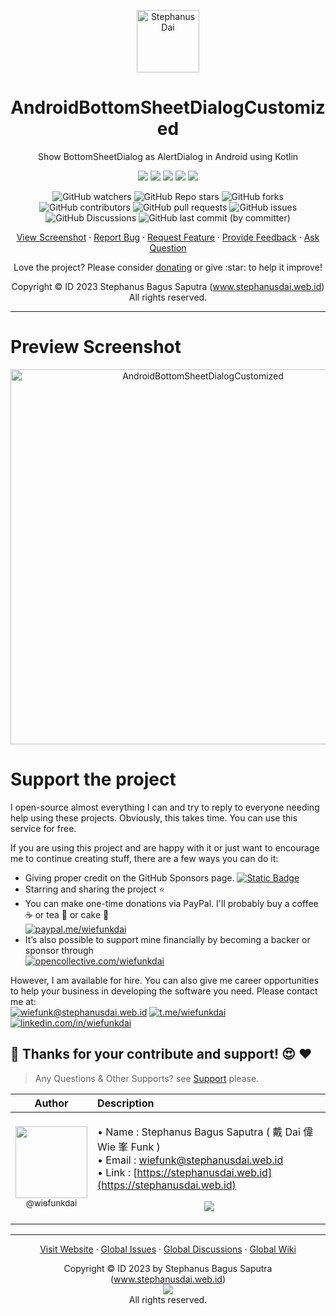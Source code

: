 <p align="center">
  <img height="100px" src="https://i.imgur.com/QTGG2PP.png" align="center" alt="Stephanus Dai"/>
  <h1 align="center">AndroidBottomSheetDialogCustomized</h1>
  <p align="center">Show BottomSheetDialog as AlertDialog in Android using Kotlin</p>
</p>
<p align="center">
  <img src="https://img.shields.io/badge/%20Lang%20-%20Kotlin%20-gray.svg?colorA=2C5364&colorB=0F2027&style=flat&logo=kotlin&logoColor=white"/>
  <img src="https://img.shields.io/badge/%20IDE%20-%20Android%20Studio%20-gray.svg?colorA=2C5364&colorB=0F2027&style=flat&logo=androidstudio&logoColor=white"/>
  <img src="https://img.shields.io/badge/%20SDK%20-%2033%20-gray.svg?colorA=2C5364&colorB=0F2027&style=flat&logo=android&logoColor=white"/>
  <img src="https://img.shields.io/badge/%20Grandle%20-%208.0%20-gray.svg?colorA=2C5364&colorB=0F2027&style=flat&logo=gradle&logoColor=white"/>
  <img src="https://img.shields.io/badge/%20Java%20-%201.8%20-gray.svg?colorA=2C5364&colorB=0F2027&style=flat&logo=coffeescript&logoColor=white"/>
</p>
<p align="center">
  <img alt="GitHub watchers" src="https://img.shields.io/github/watchers/wiefunkdai/AndroidBottomSheetDialogCustomized">
  <img alt="GitHub Repo stars" src="https://img.shields.io/github/stars/wiefunkdai/AndroidBottomSheetDialogCustomized">
  <img alt="GitHub forks" src="https://img.shields.io/github/forks/wiefunkdai/AndroidBottomSheetDialogCustomized">
  <img alt="GitHub contributors" src="https://img.shields.io/github/contributors/wiefunkdai/AndroidBottomSheetDialogCustomized">
  <img alt="GitHub pull requests" src="https://img.shields.io/github/issues-pr/wiefunkdai/AndroidBottomSheetDialogCustomized">
  <img alt="GitHub issues" src="https://img.shields.io/github/issues/wiefunkdai/wiefunkdai">
  <img alt="GitHub Discussions" src="https://img.shields.io/github/discussions/wiefunkdai/AndroidBottomSheetDialogCustomized">
  <img alt="GitHub last commit (by committer)" src="https://img.shields.io/github/last-commit/wiefunkdai/AndroidBottomSheetDialogCustomized">
</p>
<p align="center">
    <a href="#preview-screenshot">View Screenshot</a>
    ·
    <a href="https://github.com/wiefunkdai/AndroidBottomSheetDialogCustomized/issues/new?assignees=&labels=bug&projects=&template=bug_report.yml">Report Bug</a>
    ·
    <a href="https://github.com/wiefunkdai/AndroidBottomSheetDialogCustomized/issues/new?assignees=&labels=enhancement&projects=&template=feature_request.yml">Request Feature</a>
    ·
    <a href="https://github.com/wiefunkdai/AndroidBottomSheetDialogCustomized/discussions/new?category=ideas&title=Suggest%20for%20AndroidBottomSheetDialogCustomized">Provide Feedback</a>
    ·
    <a href="https://github.com/wiefunkdai/AndroidBottomSheetDialogCustomized/discussions/new?category=q-a&title=Ask%20Question%20for%20AndroidBottomSheetDialogCustomized">Ask Question</a>
</p>

<p align="center">Love the project? Please consider <a href="https://opencollective.com/wiefunkdai">donating</a> or give :star: to help it improve!</p>
<p align="center">Copyright &copy; ID 2023 Stephanus Bagus Saputra &#40;<a href="https://www.stephanusdai.web.id">www.stephanusdai.web.id</a>&#41;<br>All rights reserved.</p>

***

# Preview Screenshot

<p align="center">
<img width="600px" align="center" src="https://i.imgur.com/fkOJlPo.png" alt="AndroidBottomSheetDialogCustomized"/>
</p>

# Support the project

I open-source almost everything I can and try to reply to everyone needing help using these projects. Obviously, this takes time. You can use this service for free.

If you are using this project and are happy with it or just want to encourage me to continue creating stuff, there are a few ways you can do it:

- Giving proper credit on the GitHub Sponsors page. [![Static Badge](https://img.shields.io/badge/%20Sponsor%20-gray.svg?colorA=EAEAEA&colorB=EAEAEA&style=fat&logo=githubsponsors&logoColor=EA4AAA)](https://github.com/sponsors/wiefunkdai)
- Starring and sharing the project :star:
- You can make one-time donations via PayPal. I'll probably buy a coffee :coffee: or tea :tea: or cake :cake: <br>
  [![paypal.me/wiefunkdai](https://img.shields.io/badge/%20Donate%20Now%20-gray.svg?colorA=2C5364&colorB=0F2027&style=for-the-badge&logo=paypal&logoColor=white)](https://www.paypal.me/wiefunkdai)
- It’s also possible to support mine financially by becoming a backer or sponsor through<br>
  [![opencollective.com/wiefunkdai](https://img.shields.io/badge/%20Donate%20Now%20-gray.svg?colorA=355C7D&colorB=2980B9&style=for-the-badge&logo=opencollective&logoColor=white)](https://www.opencollective.com/wiefunkdai)

However, I am available for hire. You can also give me career opportunities to help your business in developing the software you need. Please contact me at:<br>
[![wiefunk@stephanusdai.web.id](https://img.shields.io/badge/%20Send%20Mail%20-gray.svg?colorA=EA4335&colorB=93291E&style=for-the-badge&logo=gmail&logoColor=white)](mailto:wiefunk@stephanusdai.web.id)
[![t.me/wiefunkdai](https://img.shields.io/badge/%20Telegram%20-gray.svg?colorA=2C5364&colorB=0083B0&style=for-the-badge&logo=telegram&logoColor=white)](https://t.me/wiefunkdai)
[![linkedin.com/in/wiefunkdai](https://img.shields.io/badge/%20LinkedIn%20-gray.svg?colorA=005AA7&colorB=004e92&style=for-the-badge&logo=linkedin&logoColor=white)](https://linkedin.com/in/wiefunkdai)

## :pray: Thanks for your contribute and support! :heart_eyes: :heart:

> Any Questions & Other Supports? see [Support](https://github.com/wiefunkdai/.github/blob/master/SUPPORT.md) please.

<div align="center">

| Author | Description |
| :---: | :--- |
| [<img src="https://github.com/wiefunkdai.png?size=115" width=115><br><sub>@wiefunkdai</sub>](https://github.com/wiefunkdai) | <p align="left">• Name : Stephanus Bagus Saputra ( 戴 Dai 偉 Wie 峯 Funk ) <br> • Email : [wiefunk@stephanusdai.web.id](mailto:wiefunk@stephanusdai.web.id) <br> • Link : [https://stephanusdai.web.id](https://stephanusdai.web.id) </p><p align="center">[![](https://img.shields.io/badge/wiefunkdai-30363D?style=for-the-badge&logo=github&logoColor=#white)](https://github.com/wiefunkdai)</p> |

</div>

***

<p align="center">
    <a href="https://www.stephanusdai.web.id">Visit Website</a>
    ·
    <a href="https://github.com/wiefunkdai/.github/issues/new/choose">Global Issues</a>
    ·
    <a href="https://github.com/wiefunkdai/.github/discussions">Global Discussions</a>
    ·
    <a href="https://github.com/wiefunkdai/.github/wiki">Global Wiki</a>
</p>
<p align="center">
  Copyright &copy; ID 2023 by Stephanus Bagus Saputra &#40;<a href="https://www.stephanusdai.web.id">www.stephanusdai.web.id</a>&#41;<br>
  <a href="https://github.com/wiefunkdai/.github/blob/master/LICENSE.md"><img src="https://upload.wikimedia.org/wikipedia/commons/thumb/1/18/Bsd-license-icon-120x42.svg/120px-Bsd-license-icon-120x42.svg.png" align="center"></a><br>
  All rights reserved.
</p>
